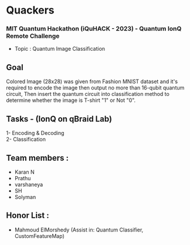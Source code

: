 # Quackers

### **MIT Quantum Hackathon (iQuHACK - 2023) - Quantum IonQ Remote Challenge** <br />
- Topic : Quantum Image Classification

## **Goal** <br />
Colored Image (28x28) was given from Fashion MNIST dataset and it's required to encode the image then output no more than 16-qubit quantum circuit, Then insert the quantum circuit into classification method to determine whether the image is T-shirt "1" or Not "0".

## **Tasks** - (IonQ on qBraid Lab) <br />
1- Encoding & Decoding <br />
2- Classification

## Team members : 
- Karan N
- Prathu
- varshaneya
- SH
- Solyman

## Honor List :
- Mahmoud ElMorshedy (Assist in: Quantum Classifier, CustomFeatureMap)
